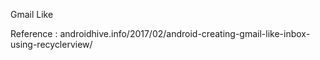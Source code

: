 Gmail Like

Reference :
<span></span>androidhive.info/2017/02/android-creating-gmail-like-inbox-using-recyclerview/